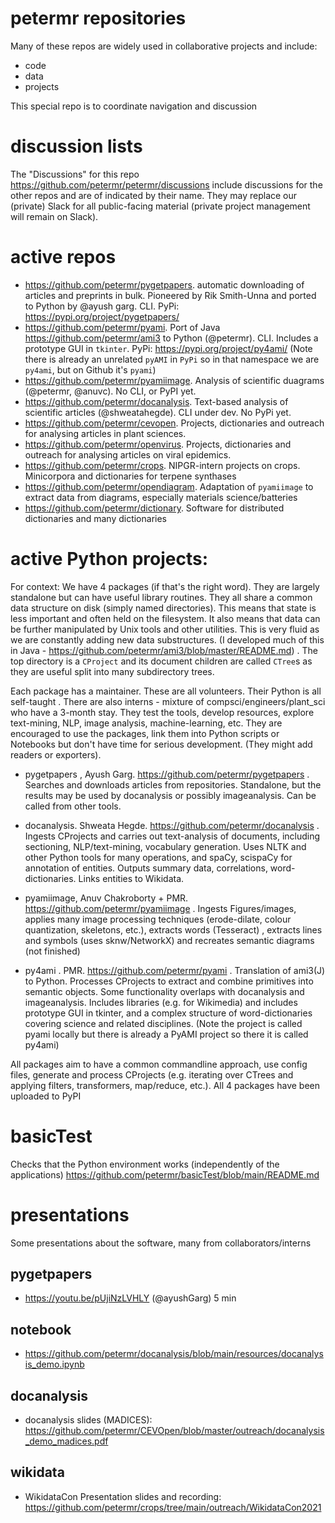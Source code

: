 # petermr repositories

Many of these repos are widely used in collaborative projects and include:
* code
* data
* projects

This special repo is to coordinate navigation and discussion

# discussion lists

The "Discussions" for this repo https://github.com/petermr/petermr/discussions include discussions for the other repos and are of indicated by their name. They may replace our (private) Slack for all public-facing material (private project management will remain on Slack). 

# active repos
* https://github.com/petermr/pygetpapers. automatic downloading of articles and preprints in bulk. Pioneered by Rik Smith-Unna and ported to Python by @ayush
garg. CLI. PyPi: https://pypi.org/project/pygetpapers/ 
* https://github.com/petermr/pyami. Port of Java https://github.com/petermr/ami3 to Python (@petermr). CLI. Includes a prototype GUI in `tkinter`. PyPi: https://pypi.org/project/py4ami/ (Note there is already an unrelated `pyAMI` in `PyPi` so in that namespace we are `py4ami`, but on Github it's `pyami`)
* https://github.com/petermr/pyamiimage. Analysis of scientific duagrams (@petermr, @anuvc). No CLI, or PyPI yet. 
* https://github.com/petermr/docanalysis. Text-based analysis of scientific articles (@shweatahegde). CLI under dev. No PyPi yet.
* https://github.com/petermr/cevopen. Projects, dictionaries and outreach for analysing articles in plant sciences.
* https://github.com/petermr/openvirus. Projects, dictionaries and outreach for analysing articles on viral epidemics.
* https://github.com/petermr/crops. NIPGR-intern projects on crops. Minicorpora and dictionaries for terpene synthases
* https://github.com/petermr/opendiagram. Adaptation of `pyamiimage` to extract data from diagrams, especially materials science/batteries
* https://github.com/petermr/dictionary. Software for distributed dictionaries and many dictionaries


# active Python projects:

For context:
We have 4 packages (if that's the right word).  They are largely standalone but can have useful library routines. They all share a common data structure on disk (simply named directories). This means that state is less important and often held on the filesystem. It also means that data can be further manipulated by Unix tools and other utilities. This is very fluid as we are constantly adding new data substructures. (I developed much of this in Java - https://github.com/petermr/ami3/blob/master/README.md) . The top directory is a `CProject` and its document children are called `CTree`s as they are useful split into many subdirectory trees.

Each package has a maintainer. These are all volunteers. Their Python is all self-taught . There are also interns - mixture of compsci/engineers/plant_sci who have a 3-month stay. They test the tools, develop resources, explore text-mining, NLP, image analysis, machine-learning, etc. They are encouraged to use the packages, link them into Python scripts or Notebooks but don't have time for serious development. (They might add readers or exporters).

* pygetpapers , Ayush Garg. https://github.com/petermr/pygetpapers . Searches and downloads articles from repositories. Standalone, but the results may be used by docanalysis or possibly imageanalysis. Can be called from other tools. 

* docanalysis. Shweata Hegde. https://github.com/petermr/docanalysis . Ingests CProjects and carries out text-analysis of documents, including sectioning, NLP/text-mining, vocabulary generation. Uses NLTK and other Python tools for many operations, and spaCy, scispaCy for annotation of entities. Outputs summary data, correlations, word-dictionaries. Links entities to Wikidata.

* pyamiimage, Anuv Chakroborty + PMR. https://github.com/petermr/pyamiimage . Ingests Figures/images,  applies many image processing techniques (erode-dilate, colour quantization, skeletons, etc.), extracts words (Tesseract) , extracts lines and symbols (uses sknw/NetworkX) and recreates semantic diagrams (not finished)

* py4ami . PMR. https://github.com/petermr/pyami . Translation of ami3(J) to Python. Processes CProjects to extract and combine primitives into semantic objects. Some functionality overlaps with docanalysis and imageanalysis. Includes libraries (e.g. for Wikimedia) and includes prototype GUI in tkinter, and a complex structure of word-dictionaries covering science and related disciplines. (Note the project is called pyami locally but there is already a PyAMI project so there it is called py4ami)

All packages aim to have a common commandline approach, use config files, generate and process CProjects (e.g. iterating over CTrees and applying filters, transformers, map/reduce, etc.).  All 4 packages have been uploaded to PyPI

# basicTest

Checks that the Python environment works (independently of the applications)
https://github.com/petermr/basicTest/blob/main/README.md

# presentations

Some presentations about the software, many from collaborators/interns

## pygetpapers

* https://youtu.be/pUjiNzLVHLY (@ayushGarg) 5 min

## notebook
* https://github.com/petermr/docanalysis/blob/main/resources/docanalysis_demo.ipynb

## docanalysis

* docanalysis slides (MADICES): https://github.com/petermr/CEVOpen/blob/master/outreach/docanalysis_demo_madices.pdf

## wikidata

* WikidataCon Presentation slides and recording: https://github.com/petermr/crops/tree/main/outreach/WikidataCon2021
